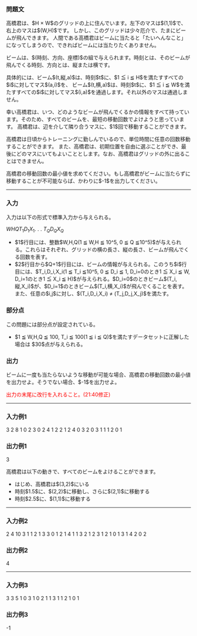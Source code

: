 
<div>

<div>

<div>

<section>

### **問題文**

<p>
高橋君は、$H × W$のグリッドの上に住んでいます。左下のマスは$(1,1)$で、右上のマスは$(W,H)$です。
しかし、このグリッドは少々厄介で、たまにビームが飛んできます。
人間である高橋君はビームに当たると「たいへんなこと」になってしまうので、できればビームには当たりたくありません。
</p>

<p>
ビームは、$(時刻、方向、座標)$の組で与えられます。時刻とは、そのビームが飛んでくる時刻、方向とは、縦または横です。
</p>

<p>
具体的には、ビーム$(t,縦,a)$は、時刻$t$に、$1 ≦ i ≦ H$を満たすすべての$i$に対してマス$(a,i)$を、
ビーム$(t,横,a)$は、時刻$t$に、$1 ≦ i ≦ W$を満たすすべての$i$に対してマス$(i,a)$を通過します。それ以外のマスは通過しません。
</p>

<p>
幸い高橋君は、いつ、どのようなビームが飛んでくるかの情報をすべて持っています。そのため、すべてのビームを、最短の移動回数でよけようと思っています。
高橋君は、辺を介して隣り合うマスに、$1$回で移動することができます。
</p>

<p>
高橋君は日頃からトレーニングに勤しんでいるので、単位時間に任意の回数移動することができます。
また、高橋君は、初期位置を自由に選ぶことができ、最後にどのマスにいてもよいこととします。なお、高橋君はグリッドの外に出ることはできません。
</p>

<p>
高橋君の移動回数の最小値を求めてください。もし高橋君がビームに当たらずに移動することが不可能ならば、かわりに$-1$を出力してください。
</p>

</section>

</div>

---

<div>

<div>

<section>

### **入力**

<p>
入力は以下の形式で標準入力から与えられる。
</p>

<div>

$W$$H$$Q$$T_1$$D_1$$X_1$.
.
.
$T_Q$$D_Q$$X_Q$
</div>

<ul>

<li>
$1$行目には、整数$W,H,Q(1 ≦ W,H ≦ 10^5, 0 ≦ Q ≦10^5)$が与えられる。これらはそれぞれ、グリッドの横の長さ、縦の長さ、ビームが飛んでくる回数を表す。
</li>

<li>
$2$行目から$Q+1$行目には、ビームの情報が与えられる。このうち$i$行目には、$T_i,D_i,X_i(1 ≦ T_i ≦10^5, 0 ≦ D_i ≦ 1, D_i=0のとき1 ≦ X_i ≦ W, D_i=1のとき1 ≦ X_i ≦ H)$が与えられる。$D_i=0$のときビーム$(T_i,縦,X_i)$が、$D_i=1$のときビーム$(T_i,横,X_i)$が飛んでくることを表す。また、任意の$i,j$に対し、$(T_i,D_i,X_i) ≠ (T_j,D_j,X_j)$を満たす。
</li>

</ul>

</section>

</div>

<div>

<section>

### **部分点**

<p>
この問題には部分点が設定されている。
</p>

<ul>

<li>
$1 ≦ W,H,Q ≦ 100, T_i ≦ 100(1 ≦ i ≦ Q)$を満たすデータセットに正解した場合は $30$点が与えられる。
</li>

</ul>

</section>

</div>

<div>

<section>

### **出力**

<p>
ビームに一度も当たらないような移動が可能な場合、高橋君の移動回数の最小値を出力せよ。そうでない場合、$-1$を出力せよ。
</p>

<font color="red">出力の末尾に改行を入れること。(21:40修正)</font>

</section>

</div>

</div>

---

<div>

<section>

### **入力例1**

<div>

3 2 8
1 0 2
3 0 2
4 1 2
2 1 2
4 0 3
2 0 3
1 1 1
2 0 1

</div>

</section>

</div>

<div>

<section>

### **出力例1**

<div>

3

</div>

<p>
高橋君は以下の動きで、すべてのビームをよけることができます。
</p>

<ul>

<li>
はじめ、高橋君は$(3,2)$にいる
</li>

<li>
時刻$1.5$に、$(2,2)$に移動し、さらに$(2,1)$に移動する
</li>

<li>
時刻$2.5$に、$(1,1)$に移動する
</li>

</ul>

</section>

</div>

---

<div>

<section>

### **入力例2**

<div>

2 4 10
3 1 1
2 1 3
3 0 1
2 1 4
1 1 3
2 1 2
3 1 2
1 0 1
3 1 4
2 0 2

</div>

</section>

</div>

<div>

<section>

### **出力例2**

<div>

4

</div>

</section>

</div>

---

<div>

<section>

### **入力例3**

<div>

3 3 5
1 0 3
1 0 2
1 1 3
1 1 2
1 0 1

</div>

</section>

</div>

<div>

<section>

### **出力例3**

<div>

-1

</div>

</section>

</div>

</div>

</div>
